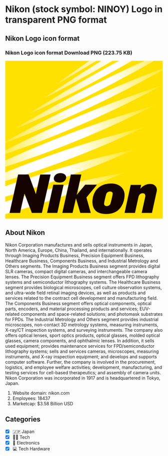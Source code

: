 # Nikon (stock symbol: NINOY) Logo in transparent PNG format

## Nikon Logo icon format

### Nikon Logo icon format Download PNG (223.75 KB)

![Nikon Logo icon format Download PNG (223.75 KB)](/img/orig/NINOY-41175c77.png)

## About Nikon

Nikon Corporation manufactures and sells optical instruments in Japan, North America, Europe, China, Thailand, and internationally. It operates through Imaging Products Business, Precision Equipment Business, Healthcare Business, Components Business, and Industrial Metrology and Others segments. The Imaging Products Business segment provides digital SLR cameras, compact digital cameras, and interchangeable camera lenses. The Precision Equipment Business segment offers FPD lithography systems and semiconductor lithography systems. The Healthcare Business segment provides biological microscopes, cell culture observation systems, and ultra-wide field retinal imaging devices, as well as products and services related to the contract cell development and manufacturing field. The Components Business segment offers optical components, optical parts, encoders, and material processing products and services; EUV-related components and space-related solutions; and photomask substrates for FPDs. The Industrial Metrology and Others segment provides industrial microscopes, non-contact 3D metrology systems, measuring instruments, X-ray/CT inspection systems, and surveying instruments. The company also offers optical lenses, sport optics products, optical glasses, molded optical glasses, camera components, and ophthalmic lenses. In addition, it sells used equipment; provides maintenance services for FPD/semiconductor lithography systems; sells and services cameras, microscopes, measuring instruments, and X-ray inspection equipment; and develops and supports computer software. Further, the company is involved in the procurement, logistics, and employee welfare activities; development, manufacturing, and testing services for cell-based therapeutics; and assembly of camera units. Nikon Corporation was incorporated in 1917 and is headquartered in Tokyo, Japan.

1. Website domain: nikon.com
2. Employees: 18437
3. Marketcap: $3.58 Billion USD


## Categories
- [x] 🇯🇵 Japan
- [x] 👩‍💻 Tech
- [x] 🔌 Electronics
- [x] 💻 Tech Hardware
